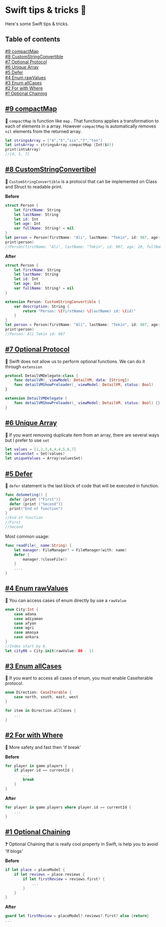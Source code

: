#  Swift tips & tricks 🚀

Here's some Swift tips & tricks. 


## Table of contents

[#9 compactMap](https://github.com/necatievrenyasar/SwiftTipsTricks#9-compactmap)   
[#8 CustomStringConvertible](https://github.com/necatievrenyasar/SwiftTipsTricks#8-customstringconvertible)   
[#7 Optional Protocol](https://github.com/necatievrenyasar/SwiftTipsTricks#7-optional-protocol)   
[#6 Unique Array](https://github.com/necatievrenyasar/SwiftTipsTricks#6-unique-array)   
[#5 Defer](https://github.com/necatievrenyasar/SwiftTipsTricks#5-defer)   
[#4 Enum rawValues](https://github.com/necatievrenyasar/SwiftTipsTricks#4-enum-rawvalues)   
[#3 Enum allCases](https://github.com/necatievrenyasar/SwiftTipsTricks#3-enum-allcases)   
[#2 For with Where](https://github.com/necatievrenyasar/SwiftTipsTricks#2-for-with-where)   
[#1 Optional Chaining](https://github.com/necatievrenyasar/SwiftTipsTricks#1-optional-chaining)   

## [#9 compactMap](http://swiftevreni.com)

🐝 `compactMap` is function like `map` . That functions applies a transformation to each of elements in a array. However  `compactMap` is automatically removes `nil` elements from the returned array.


```swift
let stringsArray = ["4","5","six","7","ten"]
let intsArray = stringsArray.compactMap {Int($0)}
print(intsArray)
//[4, 5, 7]
```





## [#8 CustomStringConvertibel](http://swiftevreni.com)

🐊 `CustomStringConvertible` is a protocol that can be implemented on Class and Struct to readable print. 

**Before**

```swift
struct Person {
    let firstName: String
    let lastName: String
    let id: Int
    let age: Int
    var fullName: String? = nil
}
let person = Person(firstName: "Ali", lastName: "Tekin", id: 987, age: 20)
print(person)
//Person(firstName: "Ali", lastName: "Tekin", id: 987, age: 20, fullName: nil)
```

**After**

```swift
struct Person {
    let firstName: String
    let lastName: String
    let id: Int
    let age: Int
    var fullName: String? = nil
}

extension Person: CustomStringConvertible {
    var description: String {
        return "Person: \(firstName) \(lastName) id: \(id)"
    }
}
let person = Person(firstName: "Ali", lastName: "Tekin", id: 987, age: 20)
print(person)
//Person: Ali Tekin id: 987
```





## [#7 Optional Protocol](http://swiftevreni.com)

🦁 Swift does not allow us to perform optional functions. We can do it through `extension`

```swift
protocol DetailVMDelegate:class {
    func detailVM(_ viewModel: DetailVM, data: [String])
    func detailVMShowPreloader(_ viewModel: DetailVM, status: Bool)
}

extension DetailVMDelegate {
    func detailVMShowPreloader(_ viewModel: DetailVM, status: Bool) {}
}
```





## [#6 Unique Array](http://swiftevreni.com)

🦿 If you want removing duplicate item from an array, there are several ways but I prefer to use  `set`  

```swift
let values = [1,2,3,4,4,4,5,6,7]
let valuesSet = Set(values)
let uniqueValues = Array(valuesSet)
```





## [#5 Defer](http://swiftevreni.com)

🦿 `defer` statement is the last block of code that will be executed in function. 

```swift
func doSometing() {
  defer {print ("First")}
  defer {print ("Second")}
  print("End of function")
}
//End of function
//First
//Second
```

Most common usage:

```swift
func readFile(_ name:String) {
  	let manager: FileManager? = FileManager(with: name) 
  	defer {
      	manager.?closeFile()
    }
  	....
}
```






## [#4 Enum rawValues](http://swiftevreni.com)

🎃 You can access cases of enum directly by use a `rawValue`

```swift
enum City:Int {
    case adana
    case adiyaman
    case afyon
    case agri
    case amasya
    case ankara
}
//Index start by 0.
let city06 = City.init(rawValue: 06 - 1)
```





## [#3 Enum allCases](http://swiftevreni.com)

🧣 If you want to access all cases of enum, you must enable CaseIterable protocol.

```swift
enum Direction: CaseIterable {
    case north, south, east, west
}

for item in Direction.allCases {
  	...
}
```





## [#2 For with Where](http://swiftevreni.com)

🐨 More safety and fast then 'if break'

**Before**

```swift
for player in game.players {
    if player.id == currentId {
        ...
        break
    }
}
```
**After**
```swift
for player in game.players where player.id == currentId {
    ...
}
```





## [#1 Optional Chaining](http://swiftevreni.com)

❓ Optional Chaining that is really cool property in Swift, is help you to avoid 'If blogs'

**Before**
```swift
if let place = placeModel {
    if let reviews = place.reviews {
        if let firstReview = reviews.first? {
            ...
        }
    }
}
```
**After**
```swift
guard let firstReview = placeModel?.reviews?.first? else {return}
...
```
